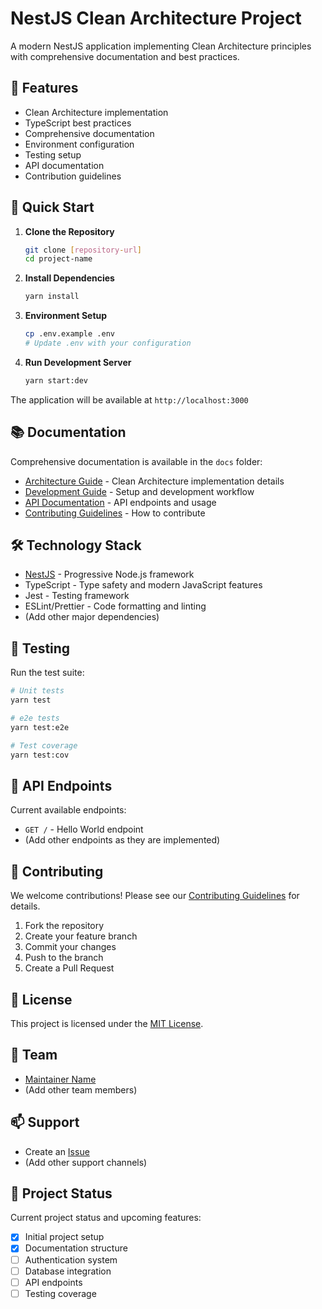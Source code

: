 # NestJS Clean Architecture Project

A modern NestJS application implementing Clean Architecture principles with comprehensive documentation and best practices.

## 🌟 Features

- Clean Architecture implementation
- TypeScript best practices
- Comprehensive documentation
- Environment configuration
- Testing setup
- API documentation
- Contribution guidelines

## 🚀 Quick Start

1. **Clone the Repository**

   ```bash
   git clone [repository-url]
   cd project-name
   ```

2. **Install Dependencies**

   ```bash
   yarn install
   ```

3. **Environment Setup**

   ```bash
   cp .env.example .env
   # Update .env with your configuration
   ```

4. **Run Development Server**
   ```bash
   yarn start:dev
   ```

The application will be available at `http://localhost:3000`

## 📚 Documentation

Comprehensive documentation is available in the `docs` folder:

- [Architecture Guide](docs/architecture/README.md) - Clean Architecture implementation details
- [Development Guide](docs/development/README.md) - Setup and development workflow
- [API Documentation](docs/api/README.md) - API endpoints and usage
- [Contributing Guidelines](docs/contributing/README.md) - How to contribute

## 🛠️ Technology Stack

- [NestJS](https://nestjs.com/) - Progressive Node.js framework
- TypeScript - Type safety and modern JavaScript features
- Jest - Testing framework
- ESLint/Prettier - Code formatting and linting
- (Add other major dependencies)

## 🧪 Testing

Run the test suite:

```bash
# Unit tests
yarn test

# e2e tests
yarn test:e2e

# Test coverage
yarn test:cov
```

## 📝 API Endpoints

Current available endpoints:

- `GET /` - Hello World endpoint
- (Add other endpoints as they are implemented)

## 🤝 Contributing

We welcome contributions! Please see our [Contributing Guidelines](docs/contributing/README.md) for details.

1. Fork the repository
2. Create your feature branch
3. Commit your changes
4. Push to the branch
5. Create a Pull Request

## 📜 License

This project is licensed under the [MIT License](LICENSE).

## 👥 Team

- [Maintainer Name](https://github.com/maintainer)
- (Add other team members)

## 📫 Support

- Create an [Issue](issues/new)
- (Add other support channels)

## 🔄 Project Status

Current project status and upcoming features:

- [x] Initial project setup
- [x] Documentation structure
- [ ] Authentication system
- [ ] Database integration
- [ ] API endpoints
- [ ] Testing coverage
